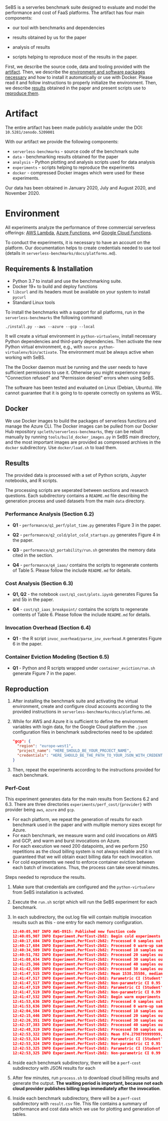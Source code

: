 
SeBS is a serverles benchmark suite designed to evaluate and model the performance and cost of FaaS platforms. The artifact has four main components:

* our tool with benchmarks and dependencies

* results obtained by us for the paper

* analysis of results

* scripts helping to reproduce most of the results in the paper.

First, we describe the source code, data and tooling provided with the [artifact](#artifact). Then, we describe the [environment and software packages necessary](#environment) and how to install it automatically or use with Docker. Please read it and follow instructions to properly initialize the environment. Then, we describe [results](#results) obtained in the paper and present scripts use to [reproduce them](#reproduction).

# Artifact

The entire artifact has been made publicly available under the DOI: `10.5281/zenodo.5209001`

With our artifact we provide the following components:

* `serverless-benchmarks` - source code of the benchmark suite
* `data` - benchmarking results obtained for the paper
* `analysis` - Python plotting and analysis scripts used for data analysis
* `experiments` - scripts helping to reproduce the experiments
* `docker` - compressed Docker images which were used for these experiments.

Our data has been obtained in January 2020, July and August 2020, and November 2020.

# Environment

All experiments analyze the performance of three commercial serverless offerings: [AWS Lambda](https://aws.amazon.com/lambda/), [Azure Functions](https://docs.microsoft.com/en-us/azure/azure-functions/), and [Google Cloud Functions](https://cloud.google.com/functions).

To conduct the experiments, it is necessary to have an account on the platform. Our documentation helps to create credentials needed to use tool (details in `serverless-benchmarks/docs/platforms.md`). 

## Requirements & Installation

* Python 3.7 to install and use the benchmarking suite.
* Docker 19+ to build and deploy functions
* `libcurl` and its headers must be available on your system to install `pycurl`
* Standard Linux tools

To install the benchmarks with a support for all platforms, run in the `serverless-benchmarks`
the following command:

```
./install.py --aws --azure --gcp --local
```

It will create a virtual environment in `python-virtualenv`, install necessary Python dependencies and third-party dependencies. Then activate the new Python virtual environment, e.g., with `source python-virtualenv/bin/activate`. The environment must be always active when working with SeBS.

The the Docker daemon must be running and the user needs to have sufficient permissions to use it. Otherwise you might experience many "Connection refused" and "Permission denied" errors when using SeBS.

The software has been tested and evaluated on Linux (Debian, Ubuntu). We cannot guarantee that it is going to to operate correctly on systems as WSL.

## Docker

We use Docker images to build the packages of serverless functions and manage the Azure CLI. The Docker images can be pulled from our Docker Hub repository `spcleth/serverless-benchmarks`, they can be rebuilt manually by running `tools/build_docker_images.py` in SeBS main directory, and the most important images are provided as compressed archives in the `docker` subdirectory. Use `docker/load.sh` to load them.

## Results

The provided data is processed with a set of Python scripts, Jupyter notebooks, and R scripts.

The processing scripts are seperated between sections and research questions. Each subdirectory contains a `README.md` file describing the generation process and used datasets from the main `data` directory.

### Performance Analysis (Section 6.2)

* **Q1** - `performance/q1_perf/plot_time.py` generates Figure 3 in the paper.

* **Q2** - `performance/q2_cold/plot_cold_startups.py` generates Figure 4 in the paper.

* **Q3** - `performance/q3_portability/run.sh` generates the memory data cited in the section.

* **Q4** - `performance/q4_iaas/` contains the scripts to regenerate contents of Table 5.
Please follow the include `README.md` for details.

### Cost Analysis (Section 6.3)

* **Q1, Q2** - the notebook `cost/q1_cost/plots.ipynb` generates Figures 5a and 5b in the paper.

* **Q4** - `cost/q3_iaas_breakpoint/` contains the scripts to regenerate contents of Table 6.
Please follow the include `README.md` for details.

### Invocation Overhead (Section 6.4)

* **Q1** - the R script `invoc_overhead/parse_inv_overhead.R` generates Figure 6 in the paper.

### Container Eviction Modeling (Section 6.5)

* **Q1** - Python and R scripts wrapped under `container_eviction/run.sh` generate Figure 7 in the paper.

## Reproduction

1. After installing the benchmark suite and activating the virtual environment, create and configure cloud accounts according to the provided instructions in `serverless-benchmarks/docs/platforms.md`.

2. While for AWS and Azure it is sufficient to define the environment variables with login data, for the Google Cloud platform the `.json` configuration files in benchmark subdirectories need to be updated:

   ```json
   "gcp": {
     "region": "europe-west1",
     "project_name": "HERE_SHOULD_BE_YOUR_PROJECT_NAME",
     "credentials": "HERE_SHOULD_BE_THE_PATH_TO_YOUR_JSON_WITH_CREDENTIALS"
   }
   ```

   

3. Then, repeat the experiments according to the instructions provided for each benchmark.

### Perf-Cost

This experiment generates data for the main results from Sections 6.2 and 6.3. There are three directories `experiments/perf_cost/{provider}` with provider being `aws`, `azure` and `gcp`.

* For each platform, we repeat the generation of results for each benchmark used in the paper and with multiple memory sizes except for Azure.
* For each benchmark, we measure warm and cold invocations on AWS and GCP, and warm and burst invocations on Azure.
* For each execution we need 200 datapoints, and we perform 250 repetitions as the cloud billing system is not always reliable and it is not guaranteed that we will obtain exact billing data for each invocation.
* For cold experiments we need to enforce container eviction between each batch of invocations. Thus, the process can take several minutes.

Steps needed to reproduce the results.

1. Make sure that credentials are configured and the `python-virtualenv` from SeBS installation is activated.

2. Execute the `run.sh` script which will run the SeBS experiment for each benchmark.

3. In each subdirectory, the out.log file will contain multiple invocation results such as this - one entry for each memory configuration.

   ```json
   12:40:05,907 INFO AWS-8915: Published new function code
   12:40:05,907 INFO Experiment.PerfCost-2b82: Begin cold experiments
   12:40:17,684 INFO Experiment.PerfCost-2b82: Processed 0 samples out of 50,0 errors
   12:40:17,684 INFO Experiment.PerfCost-2b82: Processed 0 warm-up samples, ignore results.
   12:40:34,509 INFO Experiment.PerfCost-2b82: Processed 10 samples out of 50,0 errors
   12:40:51,782 INFO Experiment.PerfCost-2b82: Processed 20 samples out of 50,0 errors
   12:41:08,634 INFO Experiment.PerfCost-2b82: Processed 30 samples out of 50,0 errors
   12:41:25,366 INFO Experiment.PerfCost-2b82: Processed 40 samples out of 50,0 errors
   12:41:42,509 INFO Experiment.PerfCost-2b82: Processed 50 samples out of 50,0 errors
   12:41:47,515 INFO Experiment.PerfCost-2b82: Mean 1538.35586, median 1475.9135, std 130.46677776369125, CV 8.480923117729812
   12:41:47,517 INFO Experiment.PerfCost-2b82: Parametric CI (Student's t-distribution) 0.95 from 1500.9011734974968 to 1575.810546502503, within 2.4347218661424113% of mean
   12:41:47,517 INFO Experiment.PerfCost-2b82: Non-parametric CI 0.95 from 1464.246 to 1511.239, within 1.591997091970496% of median
   12:41:47,519 INFO Experiment.PerfCost-2b82: Parametric CI (Student's t-distribution) 0.99 from 1488.4066173484066 to 1588.3051026515932, within 3.246923806796777% of mean
   12:41:47,519 INFO Experiment.PerfCost-2b82: Non-parametric CI 0.99 from 1459.516 to 1578.257, within 4.0226273423205345% of median
   12:41:47,532 INFO Experiment.PerfCost-2b82: Begin warm experiments
   12:41:53,636 INFO Experiment.PerfCost-2b82: Processed 0 samples out of 50,0 errors
   12:41:53,636 INFO Experiment.PerfCost-2b82: Processed 0 warm-up samples, ignore results.
   12:42:04,584 INFO Experiment.PerfCost-2b82: Processed 10 samples out of 50,0 errors
   12:42:15,446 INFO Experiment.PerfCost-2b82: Processed 20 samples out of 50,0 errors
   12:42:26,351 INFO Experiment.PerfCost-2b82: Processed 30 samples out of 50,0 errors
   12:42:37,383 INFO Experiment.PerfCost-2b82: Processed 40 samples out of 50,0 errors
   12:42:48,319 INFO Experiment.PerfCost-2b82: Processed 50 samples out of 50,0 errors
   12:42:53,322 INFO Experiment.PerfCost-2b82: Mean 874.2798799999999, median 893.336, std 58.710030168835715, CV 6.7152443413012906
   12:42:53,324 INFO Experiment.PerfCost-2b82: Parametric CI (Student's t-distribution) 0.95 from 857.4252767652275 to 891.1344832347723, within 1.9278269602604161% of mean
   12:42:53,324 INFO Experiment.PerfCost-2b82: Non-parametric CI 0.95 from 885.337 to 918.449, within 1.853278049916267% of median
   12:42:53,325 INFO Experiment.PerfCost-2b82: Parametric CI (Student's t-distribution) 0.99 from 851.802728396723 to 896.7570316032769, within 2.5709331894126377% of mean
   12:42:53,325 INFO Experiment.PerfCost-2b82: Non-parametric CI 0.99 from 821.185 to 920.821, within 5.576625144402558% of median
   ```

4. Inside each benchmark subdirectory, there will be a `perf-cost` subdirectory with JSON results for each

5. After few minutes, run `process.sh` to download cloud billing results and generate the output. **The waiting period is important, because not each cloud provider publishes billing logs immediately after the invocation**.

6. Inside each benchmark subdirectory, there will be a `perf-cost`  subdirectory with `result.csv` file. This file contains a summary of performance and cost data which we use for plotting and generation of tables.




